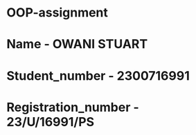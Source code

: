 # OOP-assignment
# Name - OWANI STUART
# Student_number - 2300716991
# Registration_number - 23/U/16991/PS
